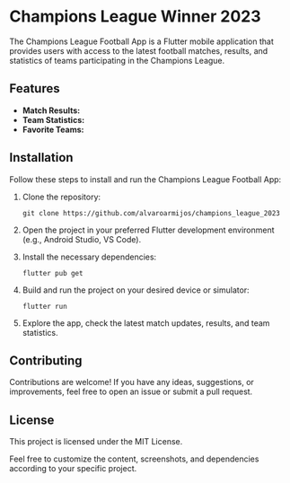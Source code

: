 # Champions League Winner 2023

The Champions League Football App is a Flutter mobile application that provides users with access to the latest football matches, results, and statistics of teams participating in the Champions League.

## Features

- **Match Results:**
- **Team Statistics:** 
- **Favorite Teams:** 


## Installation

Follow these steps to install and run the Champions League Football App:

1. Clone the repository:

   ```shell
   git clone https://github.com/alvaroarmijos/champions_league_2023
   
2. Open the project in your preferred Flutter development environment (e.g., Android Studio, VS Code).

3. Install the necessary dependencies:

    ```shell
    flutter pub get

4. Build and run the project on your desired device or simulator:

    ```shell
    flutter run

5. Explore the app, check the latest match updates, results, and team statistics.


## Contributing
Contributions are welcome! If you have any ideas, suggestions, or improvements, feel free to open an issue or submit a pull request.

## License
This project is licensed under the MIT License.

Feel free to customize the content, screenshots, and dependencies according to your specific project.





